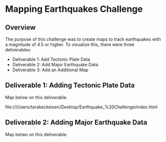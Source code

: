 # Mapping Earthquakes Challenge

## Overview 
The purpose of this challenge was to create maps to track earthquakes with a magnitude of 4.5 or higher.  To visualize this, there were three deliverables:
- Deliverable 1: Add Tectonic Plate Data
- Deliverable 2: Add Major Earthquake Data
- Deliverable 3: Add an Additional Map

## Deliverable 1:  Adding Tectonic Plate Data
Map below on this deliverable.

file:///Users/tarakeckeisen/Desktop/Earthquake_%20Challenge/index.html


## Deliverable 2:  Adding Major Earthquake Data
Map belwo on this deliverable.

